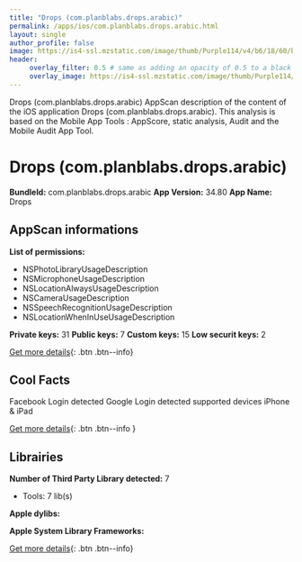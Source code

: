 ```yaml
---
title: "Drops (com.planblabs.drops.arabic)"
permalink: /apps/ios/com.planblabs.drops.arabic.html
layout: single
author_profile: false
image: https://is4-ssl.mzstatic.com/image/thumb/Purple114/v4/b6/18/60/b618600f-e8e0-db20-53bf-b14e6c5abd47/AppIconArabic-0-0-1x_U007emarketing-0-0-0-7-0-0-sRGB-0-0-0-GLES2_U002c0-512MB-85-220-0-0.png/512x512bb.jpg
header: 
     overlay_filter: 0.5 # same as adding an opacity of 0.5 to a black background
     overlay_image: https://is4-ssl.mzstatic.com/image/thumb/Purple114/v4/b6/18/60/b618600f-e8e0-db20-53bf-b14e6c5abd47/AppIconArabic-0-0-1x_U007emarketing-0-0-0-7-0-0-sRGB-0-0-0-GLES2_U002c0-512MB-85-220-0-0.png/512x512bb.jpg
---
```

Drops (com.planblabs.drops.arabic) AppScan description of the content of the iOS application Drops (com.planblabs.drops.arabic). This analysis is based on the Mobile App Tools : AppScore, static analysis, Audit and the Mobile Audit App Tool.

# Drops (com.planblabs.drops.arabic)

**BundleId:** com.planblabs.drops.arabic
**App Version:** 34.80
**App Name:** Drops


## AppScan informations 

**List of permissions:** 
- NSPhotoLibraryUsageDescription
- NSMicrophoneUsageDescription
- NSLocationAlwaysUsageDescription
- NSCameraUsageDescription
- NSSpeechRecognitionUsageDescription
- NSLocationWhenInUseUsageDescription
  
  
**Private keys:** 31
**Public keys:** 7
**Custom keys:** 15
**Low securit keys:** 2
  
[Get more details](/pricing.html){: .btn .btn--info}

## Cool Facts

Facebook Login detected
Google Login detected
supported devices iPhone & iPad
  
[Get more details](/pricing.html){: .btn .btn--info }

## Librairies 
**Number of Third Party Library detected:** 7
- Tools: 7 lib(s)


**Apple dylibs:**


**Apple System Library Frameworks:**


  
[Get more details](/pricing.html){: .btn .btn--info}

